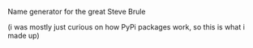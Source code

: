 Name generator for the great Steve Brule

(i was mostly just curious on how PyPi packages work, so this is what i made up)